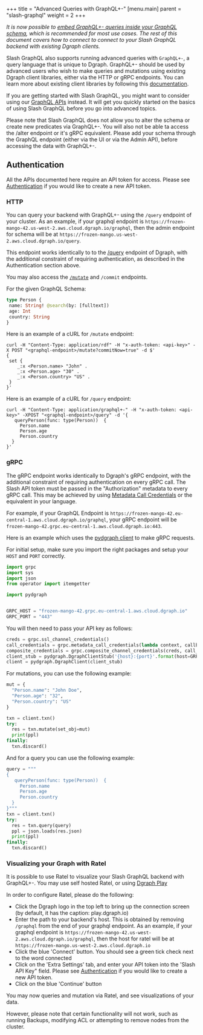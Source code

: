 +++
title = "Advanced Queries with GraphQL+-"
[menu.main]
    parent = "slash-graphql"
    weight = 2
+++

*It is now possible to [embed GraphQL+- queries inside your GraphQL schema](/graphql/custom/graphqlpm), which is recommended for most use cases. The rest of this document covers how to connect to connect to your Slash GraphQL backend with existing Dgraph clients.*

Slash GraphQL also supports running advanced queries with `GraphQL+-`, a query language that is unique to Dgraph. GraphQL+- should be used by advanced users who wish to make queries and mutations using existing Dgraph client libraries, either via the HTTP or gRPC endpoints. You can learn more about existing client libraries by following this [documentation](https://dgraph.io/docs/clients/).

If you are getting started with Slash GraphQL, you might want to consider using our [GraphQL APIs](/graphql/overview) instead. It will get you quickly started on the basics of using Slash GraphQL before you go into advanced topics.

Please note that Slash GraphQL does not allow you to alter the schema or create new predicates via GraphQL+-. You will also not be able ta access the /alter endpoint or it's gRPC equivalent. Please add your schema through the GraphQL endpoint (either via the UI or via the Admin API), before accessing the data with GraphQL+-.

## Authentication

All the APIs documented here require an API token for access. Please see [Authentication](/slash-graphql/admin/authentication) if you would like to create a new API token.

### HTTP

You can query your backend with GraphQL+- using the `/query` endpoint of your cluster. As an example, if your graphql endpoint is `https://frozen-mango-42.us-west-2.aws.cloud.dgraph.io/graphql`, then the admin endpoint for schema will be at `https://frozen-mango.us-west-2.aws.cloud.dgraph.io/query`.

This endpoint works identically to to the [/query](https://dgraph.io/docs/query-language/) endpoint of Dgraph, with the additional constraint of requiring authentication, as described in the Authentication section above.

You may also access the [`/mutate`](https://dgraph.io/docs/mutations/) and `/commit` endpoints.

For the given GraphQL Schema:
```graphql
type Person {
 name: String! @search(by: [fulltext])
 age: Int
 country: String
}
```

Here is an example of a cURL for `/mutate` endpoint:
```
curl -H "Content-Type: application/rdf" -H "x-auth-token: <api-key>" -X POST "<graphql-endpoint>/mutate?commitNow=true" -d $'
{
 set {
    _:x <Person.name> "John" .
    _:x <Person.age> "30" .
    _:x <Person.country> "US" .
 }
}'
```
Here is an example of a cURL for `/query` endpoint:
```
curl -H "Content-Type: application/graphql+-" -H "x-auth-token: <api-key>" -XPOST "<graphql-endpoint>/query" -d '{
   queryPerson(func: type(Person))  {
     Person.name
     Person.age
     Person.country
  }
}'
```

### gRPC

The gRPC endpoint works identically to Dgraph's gRPC endpoint, with the additional constraint of requiring authentication on every gRPC call. The Slash API token must be passed in the "Authorization" metadata to every gRPC call. This may be achieved by using [Metadata Call Credentials](https://godoc.org/google.golang.org/grpc/credentials#PerRPCCredentials) or the equivalent in your language.

For example, if your GraphQL Endpoint is `https://frozen-mango-42.eu-central-1.aws.cloud.dgraph.io/graphql`, your gRPC endpoint will be `frozen-mango-42.grpc.eu-central-1.aws.cloud.dgraph.io:443`.

Here is an example which uses the [pydgraph client](https://github.com/dgraph-io/pydgraph) to make gRPC requests.

For initial setup, make sure you import the right packages and setup your `HOST` and `PORT` correctly.

```python
import grpc
import sys
import json
from operator import itemgetter

import pydgraph


GRPC_HOST = "frozen-mango-42.grpc.eu-central-1.aws.cloud.dgraph.io"
GRPC_PORT = "443"
```

You will then need to pass your API key as follows:
```python
creds = grpc.ssl_channel_credentials()
call_credentials = grpc.metadata_call_credentials(lambda context, callback: callback((("Authorization", "<api-key>"),), None))
composite_credentials = grpc.composite_channel_credentials(creds, call_credentials)
client_stub = pydgraph.DgraphClientStub('{host}:{port}'.format(host=GRPC_HOST, port=GRPC_PORT), composite_credentials)
client = pydgraph.DgraphClient(client_stub)
```

For mutations, you can use the following example:
```python
mut = {
  "Person.name": "John Doe",
  "Person.age": "32",
  "Person.country": "US"
}

txn = client.txn()
try:
  res = txn.mutate(set_obj=mut)
  print(ppl)
finally:
  txn.discard()
```

And for a query you can use the following example:
```python
query = """
{
   queryPerson(func: type(Person))  {
     Person.name
     Person.age
     Person.country
  }
}"""
txn = client.txn()
try:
  res = txn.query(query)
  ppl = json.loads(res.json)
  print(ppl)
finally:
  txn.discard()
```

### Visualizing your Graph with Ratel

It is possible to use Ratel to visualize your Slash GraphQL backend with GraphQL+-. You may use self hosted Ratel, or using [Dgraph Play](https://play.dgraph.io/?latest#connection)

In order to configure Ratel, please do the following:

* Click the Dgraph logo in the top left to bring up the connection screen (by default, it has the caption: play.dgraph.io)
* Enter the path to your backend's host. This is obtained by removing `/graphql` from the end of your graphql endpoint. As an example, if your graphql endpoint is `https://frozen-mango-42.us-west-2.aws.cloud.dgraph.io/graphql`, then the host for ratel will be at `https://frozen-mango.us-west-2.aws.cloud.dgraph.io`
* Click the blue 'Connect' button. You should see a green tick check next to the word connected
* Click on the 'Extra Settings' tab, and enter your API token into the 'Slash API Key" field. Please see [Authentication](/slash-graphql/admin/authentication) if you would like to create a new API token.
* Click on the blue 'Continue' button

You may now queries and mutation via Ratel, and see visualizations of your data.

However, please note that certain functionality will not work, such as running Backups, modifying ACL or attempting to remove nodes from the cluster.
